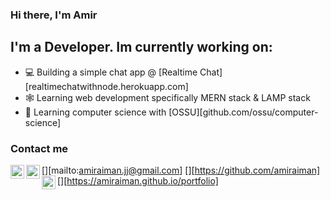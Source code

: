 ### Hi there, I'm Amir

## I'm a Developer. Im currently working on:

- 💻 Building a simple chat app @ [Realtime Chat][realtimechatwithnode.herokuapp.com]
- 🕸️ Learning web development specifically MERN stack & LAMP stack
- 🤖 Learning computer science with [OSSU][github.com/ossu/computer-science]

### Contact me

[<img align="left" alt="" width="22px" src="https://cdn.jsdeliver.net/npm/simple-icons@v3/icons/gmail.svg" />][mailto:amiraiman.jj@gmail.com]
[<img align="left" alt="" width="22px" src="https://cdn.jsdeliver.net/npm/simple-icons@v3/icons/github.svg" />][https://github.com/amiraiman]
[<img align="left" alt="" width="22px" src="https://cdn.jsdeliver.net/npm/simple-icons@v3/icons/googlechrome.svg" />][https://amiraiman.github.io/portfolio]
